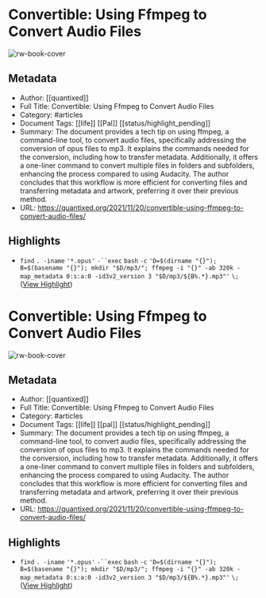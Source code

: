 # Convertible: Using Ffmpeg to Convert Audio Files

![rw-book-cover](https://i0.wp.com/quantixed.org/wp-content/uploads/2017/12/cropped-qlogo512x512-01.png?fit=512%2C512&ssl=1)

## Metadata
- Author: [[quantixed]]
- Full Title: Convertible: Using Ffmpeg to Convert Audio Files
- Category: #articles
- Document Tags: [[life]] [[Pal]] [[status/highlight_pending]] 
- Summary: The document provides a tech tip on using ffmpeg, a command-line tool, to convert audio files, specifically addressing the conversion of opus files to mp3. It explains the commands needed for the conversion, including how to transfer metadata. Additionally, it offers a one-liner command to convert multiple files in folders and subfolders, enhancing the process compared to using Audacity. The author concludes that this workflow is more efficient for converting files and transferring metadata and artwork, preferring it over their previous method.
- URL: https://quantixed.org/2021/11/20/convertible-using-ffmpeg-to-convert-audio-files/

## Highlights
- `find` `. -iname` `'*.opus'` `-``exec` `bash` `-c` `'D=$(dirname "{}"); B=$(basename "{}"); mkdir "$D/mp3/"; ffmpeg -i "{}" -ab 320k -map_metadata 0:s:a:0 -id3v2_version 3 "$D/mp3/${B%.*}.mp3"'` `\;` ([View Highlight](https://read.readwise.io/read/01hr1dmkjkby6yw960ffscfjgw))
# Convertible: Using Ffmpeg to Convert Audio Files

![rw-book-cover](https://i0.wp.com/quantixed.org/wp-content/uploads/2017/12/cropped-qlogo512x512-01.png?fit=512%2C512&ssl=1)

## Metadata
- Author: [[quantixed]]
- Full Title: Convertible: Using Ffmpeg to Convert Audio Files
- Category: #articles
- Document Tags: [[life]] [[pal]] [[status/highlight_pending]] 
- Summary: The document provides a tech tip on using ffmpeg, a command-line tool, to convert audio files, specifically addressing the conversion of opus files to mp3. It explains the commands needed for the conversion, including how to transfer metadata. Additionally, it offers a one-liner command to convert multiple files in folders and subfolders, enhancing the process compared to using Audacity. The author concludes that this workflow is more efficient for converting files and transferring metadata and artwork, preferring it over their previous method.
- URL: https://quantixed.org/2021/11/20/convertible-using-ffmpeg-to-convert-audio-files/

## Highlights
- `find` `. -iname` `'*.opus'` `-``exec` `bash` `-c` `'D=$(dirname "{}"); B=$(basename "{}"); mkdir "$D/mp3/"; ffmpeg -i "{}" -ab 320k -map_metadata 0:s:a:0 -id3v2_version 3 "$D/mp3/${B%.*}.mp3"'` `\;` ([View Highlight](https://read.readwise.io/read/01hr1dmkjkby6yw960ffscfjgw))
